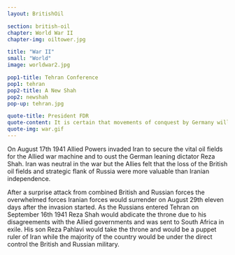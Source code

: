 ```yaml
---
layout: BritishOil

section: british-oil
chapter: World War II
chapter-img: oiltower.jpg

title: "War II"
small: "World"
image: worldwar2.jpg

pop1-title: Tehran Conference
pop1: tehran
pop2-title: A New Shah
pop2: newshah
pop-up: tehran.jpg

quote-title: President FDR
quote-content: It is certain that movements of conquest by Germany will continue and will extend beyond Europe to Asia, Africa, and even to the Americas, unless they are stopped by military force. It is equally certain that those countries which desire to maintain their independence must engage in a great common effort if they are not to be engulfed one by one as has already happened to a large number of countries in Europe. 
quote-img: war.gif
---
```


On August 17th 1941 Allied Powers invaded Iran to secure the vital oil fields for the Allied war machine and to oust the German leaning dictator Reza Shah. Iran was neutral in the war but the Allies felt that the loss of the British oil fields and strategic flank of Russia were more valuable than Iranian independence. 

After a surprise attack from combined British and Russian forces the overwhelmed forces Iranian forces would surrender on August 29th eleven days after the invasion started. As the Russians entered Tehran on September 16th 1941 Reza Shah would abdicate the throne due to his disagreements with the Allied governments and was sent to South Africa in exile. His son Reza Pahlavi would take the throne and would be a puppet ruler of Iran while the majority of the country would be under the direct control the British and Russian military. 




